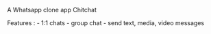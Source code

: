 A Whatsapp clone app Chitchat

Features :
    - 1:1 chats
    - group chat
    - send text, media, video messages
